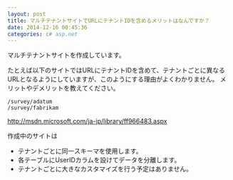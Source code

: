 ```yaml
---
layout: post
title: マルチテナントサイトでURLにテナントIDを含めるメリットはなんですか？
date: 2014-12-16 00:45:36
categories: c# asp.net
---
```

<p>マルチテナントサイトを作成しています。</p>

<p>たとえば以下のサイトではURLにテナントIDを含めて、テナントごとに異なるURLとなるようにしていますが、このようにする理由がよくわかりません。
メリットやデメリットを教えてください。</p>

```
/survey/adatum
/survey/fabrikam
```

<p><a href="http://msdn.microsoft.com/ja-jp/library/ff966483.aspx">http://msdn.microsoft.com/ja-jp/library/ff966483.aspx</a></p>

<p>作成中のサイトは</p>

<ul>
<li>テナントごとに同一スキーマを使用します。</li>
<li>各テーブルにUserIDカラムを設けてデータを分離します。</li>
<li>テナントごとに大きなカスタマイズを行う予定はありません。</li>
</ul>
